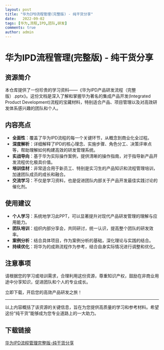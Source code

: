 ```yaml
---
layout: post
title: "华为IPD流程管理(完整版) - 纯干货分享"
date:   2022-09-02
tags: [华为,流程,IPD,团队,研发]
comments: true
author: admin
---
```

# 华为IPD流程管理(完整版) - 纯干货分享

## 资源简介

本仓库提供了一份珍贵的学习资料——《华为IPD产品研发流程（完整版）.pptx》。这份文档是深入了解和掌握华为著名的集成产品开发(Integrated Product Development)流程的宝藏材料，特别适合产品、项目管理以及对高效研发体系感兴趣的团队和个人。

## 内容亮点

- **全面性**：覆盖了华为IPD流程的每一个关键环节，从概念到商业化全过程。
- **深度解析**：详细解释了IPD的核心理念、实施步骤、角色分工、决策评审点等，帮助理解如何构建高效的研发管理系统。
- **实战导向**：基于华为实际操作案例，提供清晰的操作指南，对于指导新产品开发流程优化极具价值。
- **培训佳材**：非常适合用于新员工、特别是实习生的产品知识和流程管理培训，加速团队成员的成长和融合。
- **交流学习**：不仅是学习资料，也是促进团队内部关于产品开发最佳实践讨论的催化剂。

## 使用建议

- **个人学习**：系统地学习此PPT，可以显著提升对现代产品研发管理的理解与应用能力。
- **团队培训**：组织内部分享会，共同研讨，统一认识，提高整个团队的研发效率。
- **案例分析**：结合具体项目，作为案例分析的基础，深化理论与实践的结合。
- **持续优化**：将华为的成熟流程作为参考，结合自身实际情况进行调整和优化。

## 注意事项

请根据您的学习或培训需求，合理利用这份资源，尊重知识产权，鼓励在非商业用途中分享知识，促进团队和个人的专业成长。

立即下载，开启您的高效产品研发之旅！

---

以上内容概括了该资源的关键信息，旨在为您提供高质量的学习和参考材料。希望这份“纯干货”能够成为您专业道路上的一大助力。

## 下载链接

[华为IPD流程管理完整版-纯干货分享](https://pan.quark.cn/s/97d9e6b09194)